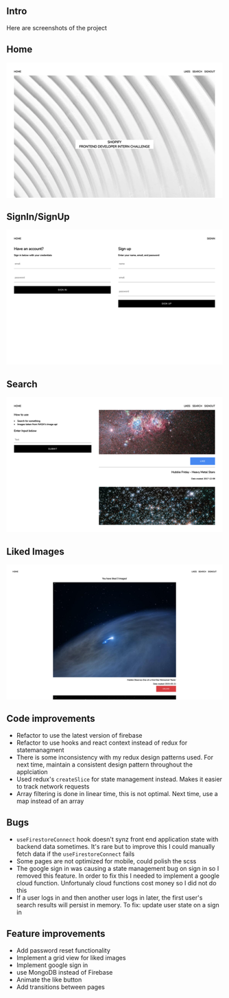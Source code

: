 ## Intro

Here are screenshots of the project

## Home

![img1](filesForReadmd/intropage.png)

## SignIn/SignUp

![img2](filesForReadmd/login.png)

## Search

![img3](filesForReadmd/search.png)

## Liked Images

![img3](filesForReadmd/likedImages.png)

## Code improvements

-   Refactor to use the latest version of firebase
-   Refactor to use hooks and react context instead of redux for statemanagment
-   There is some inconsistency with my redux design patterns used. For next time, maintain a consistent design pattern throughout the applciation
-   Used redux's `createSlice` for state management instead. Makes it easier to track network requests
-   Array filtering is done in linear time, this is not optimal. Next time, use a map instead of an array

## Bugs

-   `useFirestoreConnect` hook doesn't synz front end application state with backend data sometimes. It's rare but to improve this I could manually fetch data if the `useFirestoreConnect` fails
-   Some pages are not optimized for mobile, could polish the scss
-   The google sign in was causing a state management bug on sign in so I removed this feature. In order to fix this I needed to implement a google cloud function. Unfortunaly cloud functions cost money so I did not do this
-   If a user logs in and then another user logs in later, the first user's search results will persist in memory. To fix: update user state on a sign in

## Feature improvements

-   Add password reset functionality
-   Implement a grid view for liked images
-   Implement google sign in
-   use MongoDB instead of Firebase
-   Animate the like button
-   Add transitions between pages
